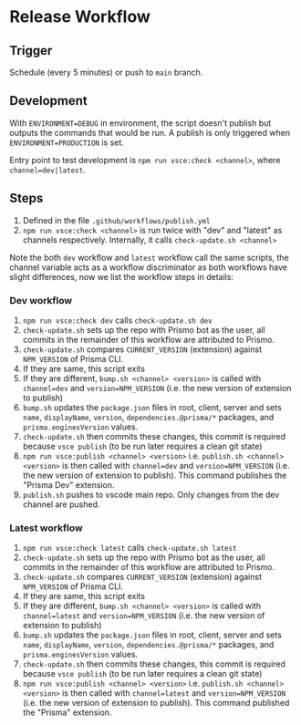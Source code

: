 # Release Workflow

## Trigger

Schedule (every 5 minutes) or push to `main` branch.

## Development

With `ENVIRONMENT=DEBUG` in environment, the script doesn't publish but outputs the commands that would be run. A publish is only triggered when `ENVIRONMENT=PRODUCTION` is set.

Entry point to test development is `npm run vsce:check <channel>`, where `channel=dev|latest`.

## Steps

1. Defined in the file `.github/workflows/publish.yml`
1. `npm run vsce:check <channel>` is run twice with "dev" and "latest" as channels respectively. Internally, it calls `check-update.sh <channel>`

Note the both `dev` workflow and `latest` workflow call the same scripts, the channel variable acts as a workflow discriminator as both workflows have slight differences, now we list the workflow steps in details:

### Dev workflow

1. `npm run vsce:check dev` calls `check-update.sh dev`
1. `check-update.sh` sets up the repo with Prismo bot as the user, all commits in the remainder of this workflow are attributed to Prismo.
1. `check-update.sh` compares `CURRENT_VERSION` (extension) against `NPM_VERSION` of Prisma CLI.
1. If they are same, this script exits
1. If they are different, `bump.sh <channel> <version>` is called with `channel=dev` and `version=NPM_VERSION` (i.e. the new version of extension to publish)
1. `bump.sh` updates the `package.json` files in root, client, server and sets `name`, `displayName`, `version`, `dependencies.@prisma/*` packages, and `prisma.enginesVersion` values.
1. `check-update.sh` then commits these changes, this commit is required because `vsce publish` (to be run later requires a clean git state)
1. `npm run vsce:publish <channel> <version>` i.e. `publish.sh <channel> <version>` is then called with `channel=dev` and `version=NPM_VERSION` (i.e. the new version of extension to publish). This command publishes the "Prisma Dev" extension.
1. `publish.sh` pushes to vscode main repo. Only changes from the dev channel are pushed.

### Latest workflow

1. `npm run vsce:check latest` calls `check-update.sh latest`
1. `check-update.sh` sets up the repo with Prismo bot as the user, all commits in the remainder of this workflow are attributed to Prismo.
1. `check-update.sh` compares `CURRENT_VERSION` (extension) against `NPM_VERSION` of Prisma CLI.
1. If they are same, this script exits
1. If they are different, `bump.sh <channel> <version>` is called with `channel=latest` and `version=NPM_VERSION` (i.e. the new version of extension to publish)
1. `bump.sh` updates the `package.json` files in root, client, server and sets `name`, `displayName`, `version`, `dependencies.@prisma/*` packages, and `prisma.enginesVersion` values.
1. `check-update.sh` then commits these changes, this commit is required because `vsce publish` (to be run later requires a clean git state)
1. `npm run vsce:publish <channel> <version>` i.e. `publish.sh <channel> <version>` is then called with `channel=latest` and `version=NPM_VERSION` (i.e. the new version of extension to publish). This command published the "Prisma" extension.

